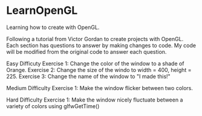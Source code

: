 # LearnOpenGL
Learning how to create with OpenGL. 

Following a tutorial from Victor Gordan to create projects with OpenGL. Each section has questions to answer by making changes to code. My code will be modified from the original code to answer each question.

Easy Difficuty
Exercise 1: Change the color of the window to a shade of Orange.
Exercise 2: Change the size of the windo to width = 400, height = 225.
Exercise 3: Change the name of the window to "I made this!"

Medium Difficulty
Exercise 1: Make the window flicker between two colors.

Hard Difficulty
Exercise 1: Make the window nicely fluctuate between a variety of colors using glfwGetTime() 

